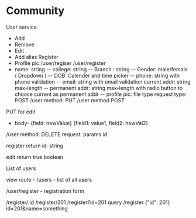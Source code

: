 # Community

User service 
- Add 
- Remove 
- Edit 
- Add alias Register 
- Profile pic 
/user/regiser 
/user/register 
- name: string 
-- college: string 
-- Branch : string 
-- Gender: male/female ( Dropdown ) 
-- DOB: Calender and time picker 
-- phone: string with phone validation
-- email: string with email validation current addr: string max-length 
-- permanent addr: string max-length with radio button to choose current as permanent addr 
-- profile pic: file type request type: POST /user method: PUT /user method POST 


PUT for edit
- body- {field: newValue}
{field1: value1, field2: newVal2}

/user method: DELETE request: params id

register return id: string

edit return true boolean


List of users 

view route - /users - list of all users

/user/register - registration form

/register/:id
/register/201
/register?id=201
query
/register
{"id": 201}
id=201&name=something
